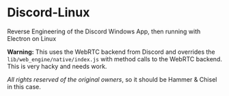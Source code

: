 # Discord-Linux

Reverse Engineering of the Discord Windows App, then running with Electron on Linux

**Warning:** This uses the WebRTC backend from Discord and overrides the `lib/web_engine/native/index.js` with method calls to the WebRTC backend. This is very hacky and needs work.

_All rights reserved of the original owners_, so it should be Hammer & Chisel in this case.

